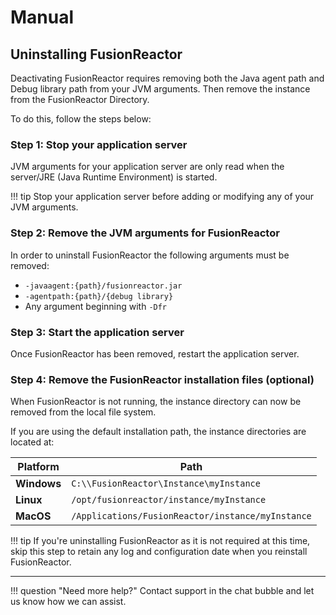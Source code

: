 # Manual 

## Uninstalling FusionReactor

Deactivating FusionReactor requires removing both the Java agent path and Debug library path from your JVM arguments. Then remove the instance from the FusionReactor Directory.

To do this, follow the steps below:

### **Step 1**: Stop your application server

JVM arguments for your application server are only read when the server/JRE (Java Runtime Environment) is started. 

!!! tip
    Stop your application server before adding or modifying any of your JVM arguments.

### **Step 2**: Remove the JVM arguments for FusionReactor

In order to uninstall FusionReactor the following arguments must be removed:

* `-javaagent:{path}/fusionreactor.jar`
* `-agentpath:{path}/{debug library}`
* Any argument beginning with `-Dfr`

### **Step 3**: Start the application server
Once FusionReactor has been removed, restart the application server.

### **Step 4**: Remove the FusionReactor installation files (optional)

When FusionReactor is not running, the instance directory can now be removed from the local file system.

If you are using the default installation path, the instance directories are located at:

| Platform | Path|
|--- |--- |
| **Windows** | ```C:\\FusionReactor\Instance\myInstance``` |
| **Linux** | ```/opt/fusionreactor/instance/myInstance``` |
| **MacOS** | ```/Applications/FusionReactor/instance/myInstance``` |

!!! tip
    If you're uninstalling FusionReactor as it is not required at this time, skip this step to retain any log and configuration date when you reinstall FusionReactor.

___

!!! question "Need more help?"
    Contact support in the chat bubble and let us know how we can assist.
